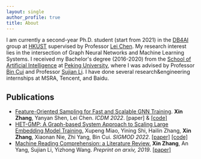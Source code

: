 ```yaml
---
layout: single
author_profile: true
title: About
---
```

<!--header:
    image: /assets/images/ust-photo.jpeg
-->

I am currently a second-year Ph.D. student (start from 2021) in the [DB4AI](https://cse.hkust.edu.hk/db4ai/) group at [HKUST](https://hkust.edu.hk/) supervised by Professor [Lei Chen](https://cse.hkust.edu.hk/~leichen/). My research interest lies in the intersection of Graph Neural Networks and Machine Learning Systems. I received my Bachelor's degree (2016-2020) from the [School of Artificial Intelligence](https://sai.pku.edu.cn/) at [Peking University](https://english.pku.edu.cn/), where I was advised by Professor [Bin Cui](https://cuibinpku.github.io/) and Professor [Sujian Li](https://pku-tangent.github.io/#2-about). I have done several research&engineering internships at MSRA, Tencent, and Baidu.


## Publications

* <u>Feature-Oriented Sampling for Fast and Scalable GNN Training</u>. **Xin Zhang**, Yanyan Shen, Lei Chen. *ICDM 2022*. [paper] & [[code]](https://github.com/initzhang/FOSGNN.git)
* <u>HET-GMP: A Graph-based System Approach to Scaling Large Embedding Model Training.</u> Xupeng Miao, Yining Shi, Hailin Zhang, **Xin Zhang**, Xiaonan Nie, Zhi Yang, Bin Cui. *SIGMOD 2022*. [[paper]](https://dl.acm.org/doi/10.1145/3514221.3517902) [[code]](https://github.com/Hsword/SIGMOD2022_HET-GMP)
* <u>Machine Reading Comprehension: a Literature Review.</u> **Xin Zhang**, An Yang, Sujian Li, Yizhong Wang. *Preprint on arxiv, 2019*. [[paper]](https://arxiv.org/abs/1907.01686)

<script type="text/javascript" id="clustrmaps" src="//clustrmaps.com/map_v2.js?d=-eF-Gd5b26Y1KpMTRF0AGBZmeZAB5tmJ24HwGwWalNw&cl=ffffff&w=a"></script>
